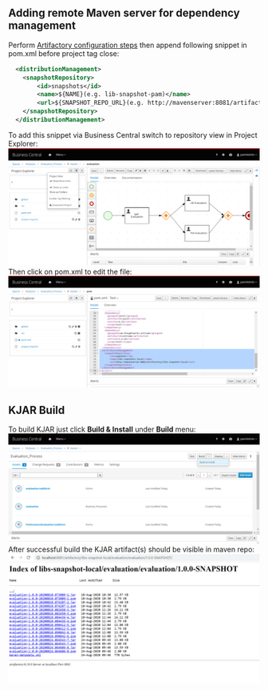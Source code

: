 ## Adding remote Maven server for dependency management
Perform [Artifactory configuration steps](/docker) then append following snippet in pom.xml before project tag close:
```XML
  <distributionManagement>
    <snapshotRepository>
        <id>snapshots</id>
        <name>${NAME}(e.g. lib-snapshot-pam)</name>
        <url>${SNAPSHOT_REPO_URL}(e.g. http://mavenserver:8081/artifactory/pam)</url>
    </snapshotRepository>
  </distributionManagement>
```
To add this snippet via Business Central switch to repository view in Project Explorer:
![BC-1](/doc/images/bc_1.png)
Then click on pom.xml to edit the file:
![BC-2](/doc/images/bc_2.png)

## KJAR Build
To build KJAR just click **Build & Install** under **Build** menu:
![BC-3](/doc/images/bc_3.png)
After successful build the KJAR artifact(s) should be visible in maven repo:
![maven_repo](/doc/images/maven_repo.png)
